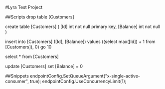 #Lyra Test Project

##Scripts
drop table [Customers]

create table [Customers] (
	[Id] int not null primary key,
	[Balance] int not null
)

insert into [Customers] ([Id], [Balance]) values ((select max([Id]) + 1 from [Customers]), 0)
go 10

select * from [Customers]

update [Customers] set [Balance] = 0

##Snippets
endpointConfig.SetQueueArgument("x-single-active-consumer", true);
endpointConfig.UseConcurrencyLimit(1);